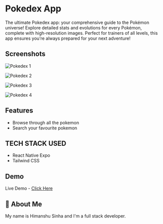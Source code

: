 # Pokedex App

The ultimate Pokedex app: your comprehensive guide to the Pokémon universe! Explore detailed stats and evolutions for every Pokémon, complete with high-resolution images. Perfect for trainers of all levels, this app ensures you’re always prepared for your next adventure!

## Screenshots

![Pokedex 1](https://github.com/user-attachments/assets/e740f582-959c-4ad7-be80-ae9fc137821c)

![Pokedex 2](https://github.com/user-attachments/assets/62e0d489-fd86-4238-a81f-757ea3712aa1)

![Pokedex 3](https://github.com/user-attachments/assets/c665d02a-58b4-4b35-88e8-8b2ea739847f)

![Pokedex 4](https://github.com/user-attachments/assets/90f55a1b-5439-4e46-b2ea-ac6003030a11)

## Features

- Browse through all the pokemon
- Search your favourite pokemon

## TECH STACK USED

- React Native Expo
- Tailwind CSS

## Demo

Live Demo - [Click Here](https://www.youtube.com/shorts/fjGjebJgMv0)

## 🚀 About Me

My name is Himanshu Sinha and I'm a full stack developer.

